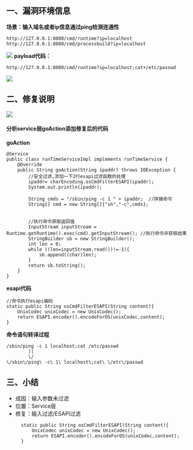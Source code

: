 ## 一、漏洞环境信息
**场景：输入域名或者ip信息通过ping检测连通性**
```
http://127.0.0.1:8080/cmd/runtime?ip=localhost
http://127.0.0.1:8080/cmd/processbuild?ip=localhost
```

![](/img/runtime.jpg)
**payload代码：**
```
http://127.0.0.1:8080/cmd/runtime?ip=localhost;cat+/etc/passwd
```
![](/img/cmd_payload.jpg)

## 二、修复说明
![](/img/runtime_fenxi.jpg)

#### **分析service层goAction添加修复后的代码**
**goAction**
```
@Service
public class runTimeServiceImpl implements runTimeService {
    @Override
    public String goAction(String ipaddr) throws IOException {
        //安全过滤,添加一下2行esapi过滤函数的处理
        ipaddr= charEncoding.osCmdFilterESAPI(ipaddr);
        System.out.println(ipaddr);

        String cmds = "/sbin/ping -c 1 " + ipaddr;  //拼接命令
        String[] cmd = new String[]{"sh","-c",cmds}; 


        //执行命令获取返回值
        InputStream inputStream = Runtime.getRuntime().exec(cmd).getInputStream(); //执行命令并获取结果
        StringBuilder sb = new StringBuilder();
        int len = 0;
        while ((len=inputStream.read())!=-1){
            sb.append((char)len);
        }
        return sb.toString();
    }
}
```
**esapi代码**
```
//命令执行esapi编码
static public String osCmdFilterESAPI(String content){
    UnixCodec unixCodec = new UnixCodec();
    return ESAPI.encoder().encodeForOS(unixCodec,content); 
}
```

**命令语句转译过程**
```
/sbin/ping -c 1 localhost;cat /etc/passwd
        ||
        \/
\/sbin\/ping\ -c\ 1\ localhost\;cat\ \/etc\/passwd
```

## 三、小结
* 成因：输入参数未过滤
* 位置：Service层
* 修复：输入过滤/ESAPI过滤
  ```    
    static public String osCmdFilterESAPI(String content){
        UnixCodec unixCodec = new UnixCodec();
        return ESAPI.encoder().encodeForOS(unixCodec,content);
    }
   ```
